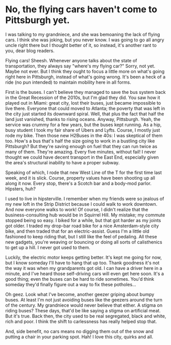 <link href="stylesheets/GitHub2.css" rel="stylesheet"></link>

# No, the flying cars haven't come to Pittsburgh yet.

I was talking to my grandniece, and she was bemoaning the lack of flying cars. I think she was joking, but you never know. I was going to go all angry uncle right there but I thought better of it, so instead, it's another rant to you, dear blog readers.

Flying cars! Sheesh. Whenever anyone talks about the state of transportation, they always say "where's my flying car?" Sorry, not yet. Maybe not ever. But I think they ought to focus a little more on what's going right here in Pittsburgh, instead of what's going wrong. It's been a heck of a ride (no pun intended) to maintain mobility here in all forms.

First is the buses. I can't believe they managed to save the bus system back in the Great Recession of the 2010s, but I'm glad they did. You saw how it played out in Miami: great city, lost their buses, just became impossible to live there. Everyone that could moved to Atlanta; the poverty that was left in the city just started its downward spiral. Well, that plus the fact that half the land just vanished, thanks to rising oceans. Anyway, Pittsburgh. Yeah, the service was crummy for a few years, but the buses kept running. As a hip, busy student I took my fair share of Ubers and Lyfts. Course, I mostly just rode my bike. Then those new H2Buses in the 40s: I was skeptical of them too. How's a bus that's half the size going to work in a bustling city like Pittsburgh? But they're saving enough on fuel that they can run twice as many of them. They're amazing. Every five minutes, without fail! I never thought we could have decent transport in the East End, especially given the area's structural inability to have a proper subway.

Speaking of which, I rode that new West Line of the T for the first time last week, and it is slick. Course, property values have been shooting up all along it now. Every stop, there's a Scotch bar and a body-mod parlor. Hipsters, huh?

I used to live in hipsterville. I remember when my friends were so jealous of my new loft in the Strip District because I could walk to work downtown. And now everyone walks to work! Of course, I didn't realize that the business-consulting hub would be in Squirrel Hill. My mistake; my commute stopped being so easy. I biked for a while, but that got harder as my joints got older. I traded my drop-bar road bike for a nice Amsterdam-style city bike, and then traded that for an electric-assist. Guess I'm a little old fashioned to keep riding that, but I still like the feel of pedaling. All these new gadgets, you're weaving or bouncing or doing all sorts of calisthenics to get up a hill. I never got used to them.

Luckily, the electric motor keeps getting better. It's kept me going for now, but I know someday I'll have to hang that up too. Thank goodness it's not the way it was when my grandparents got old. I can have a driver here in a minute, and I've heard those self-driving cars will even get here soon. It's a good thing; even the buses can be hard to ride sometimes. You'd think someday they'd finally figure out a way to fix these potholes...

Oh geez. Look what I've become, another geezer griping about bumpy buses. At least I'm not just avoiding buses like the geezers around the turn of the century. My grandniece would never believe that either. A stigma on riding buses? These days, that'd be like saying a stigma on artificial meat. But it's true. Back then, the city used to be real segregated, black and white, rich and poor. I think the shift to carlessness has really helped stop that.

And, side benefit, no cars means no digging them out of the snow and putting a chair in your parking spot. Hah! I love this city, quirks and all.
